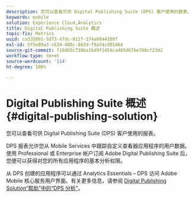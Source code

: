 ```yaml
---
description: 您可以查看可供 Digital Publishing Suite (DPS) 客户使用的报表。
keywords: mobile
solution: Experience Cloud,Analytics
title: Digital Publishing Suite 概述
topic-fix: Metrics
uuid: ca335891-5d73-47dc-811f-374a0844109f
exl-id: 5f5e09a3-c634-480c-863d-f9a34cd01464
source-git-commit: f18d65c738ba16d9f1459ca485d87be708cf23d2
workflow-type: tm+mt
source-wordcount: '114'
ht-degree: 100%

---
```


# Digital Publishing Suite 概述 {#digital-publishing-solution}

您可以查看可供 Digital Publishing Suite (DPS) 客户使用的报表。

DPS 报表允许您从 Mobile Services 中跟踪自定义查看器应用程序的用户数据。使用 Professional 或 Enterprise 帐户订阅 Adobe Digital Publishing Suite 后，您便可以获得对您的所有应用程序的基本分析权限。

从 DPS 创建的应用程序可以通过 Analytics Essentials – DPS 访问 Adobe Mobile 核心服务用户界面。有关更多信息，请参阅 [Digital Publishing Solution“帮助”中的“DPS 分析”](https://helpx.adobe.com/cn/digital-publishing-suite/help/omniture-analytics.html)。
